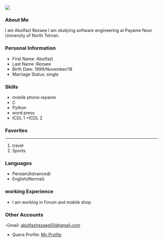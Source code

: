 <img src="https://avatars.githubusercontent.com/u/83268942?s=400&u=79dbdf4364b7cf6cda002af33265aef8e7fec6af&v=4"/>

### About Me

I am   Abolfazl Rezaee
I am studying software engineering at Payame Noor University of North Tehran.

### Personal Information

- First Name: Abolfazl 
- Last Name :Rezaee
- Birth Date: 1999/November/18
- Marriage Status: single

### Skills

+ mobile phone repairer
+ C
+ Python
+ word press
+ ICDL 1
+ICDL 2

### Favorites

---
<ol>
  <li> travel </li>
  <li> Sports</li>
</ol>

### Languages

- Persian(Advanced)
- English(Normal)

### working Experience

- I am working in Forum and mobile shop

### Other Accounts
-Gmail: abolfazlrezaee50@gmail.com
- Quera Profile: <a href="https://quera.ir/profile/abolfazlrezaee ">My Profile</a>
